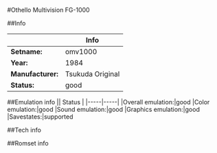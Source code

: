 #Othello Multivision FG-1000

##Info

||Info|
|-----|-----|
|**Setname:**|omv1000
|**Year:**|1984
|**Manufacturer:**|Tsukuda Original
|**Status:**|good

##Emulation info
|| Status |
|-----|-----|
|Overall emulation:|good
|Color emulation:|good
|Sound emulation:|good
|Graphics emulation:|good
|Savestates:|supported

##Tech info

##Romset info

<!--- START OF EDITED COMMENT DO NOT TOUCH TEXT ABOVE-->
